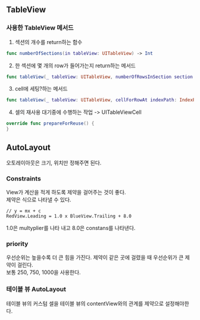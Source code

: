## TableView

### 사용한 TableView 메서드

1. 섹션의 개수를 return하는 함수
```swift
func numberOfSections(in tableView: UITableView) -> Int
```

2. 한 섹션에 몇 개의 row가 들어가는지 return하는 메서드
```swift 
func tableView(_ tableView: UITableView, numberOfRowsInSection section: Int) -> Int 
```

3. cell에 세팅?하는 메서드
```swift
func tableView(_ tableView: UITableView, cellForRowAt indexPath: IndexPath) -> UITableViewCell
```

4. 셀의 재사용 대기중에 수행하는 작업 -> UITableViewCell
```swift
override func prepareForReuse() {
}
```


## AutoLayout

오토레이아웃은 크기, 위치만 정해주면 된다.    

### Constraints
View가 계산을 적게 하도록 제약을 걸어주는 것이 좋다.   
제약은 식으로 나타낼 수 있다.   
```
// y = mx + c
RedView.Leading = 1.0 x BlueView.Trailing + 8.0
```
1.0은 multyplier를 나타 내고 8.0은 constans를 나타낸다.

### priority
우선순위는 높을수록 더 큰 힘을 가진다. 제약이 같은 곳에 걸렸을 때 우선순위가 큰 제약이 걸린다.   
보통 250, 750, 1000을 사용한다.

### 테이블 뷰 AutoLayout
테이블 뷰의 커스텀 셀을 테이블 뷰의 contentView와의 관계를 제약으로 설정해야한다.   

